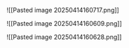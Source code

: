 ![[Pasted image 20250414160717.png]]

![[Pasted image 20250414160609.png]]

![[Pasted image 20250414160628.png]]